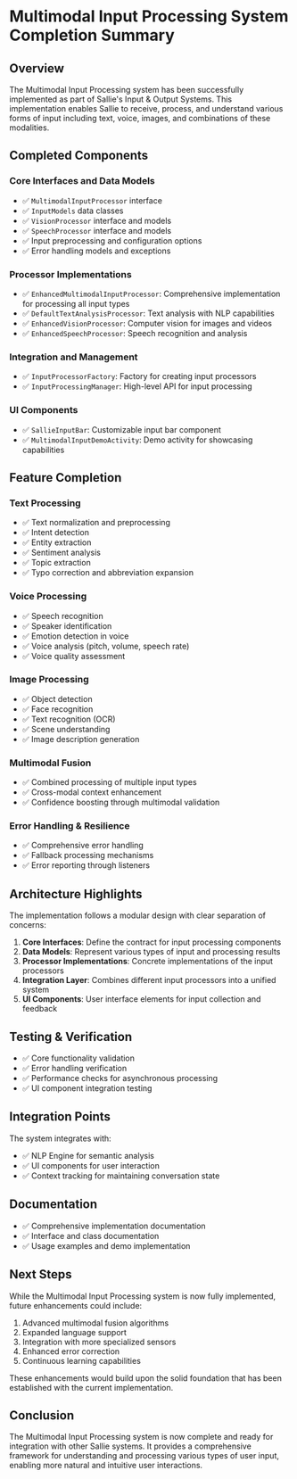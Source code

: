 # Multimodal Input Processing System Completion Summary

## Overview

The Multimodal Input Processing system has been successfully implemented as part of Sallie's Input & Output Systems. This implementation enables Sallie to receive, process, and understand various forms of input including text, voice, images, and combinations of these modalities.

## Completed Components

### Core Interfaces and Data Models

- ✅ `MultimodalInputProcessor` interface
- ✅ `InputModels` data classes
- ✅ `VisionProcessor` interface and models
- ✅ `SpeechProcessor` interface and models
- ✅ Input preprocessing and configuration options
- ✅ Error handling models and exceptions

### Processor Implementations

- ✅ `EnhancedMultimodalInputProcessor`: Comprehensive implementation for processing all input types
- ✅ `DefaultTextAnalysisProcessor`: Text analysis with NLP capabilities
- ✅ `EnhancedVisionProcessor`: Computer vision for images and videos
- ✅ `EnhancedSpeechProcessor`: Speech recognition and analysis

### Integration and Management

- ✅ `InputProcessorFactory`: Factory for creating input processors
- ✅ `InputProcessingManager`: High-level API for input processing

### UI Components

- ✅ `SallieInputBar`: Customizable input bar component
- ✅ `MultimodalInputDemoActivity`: Demo activity for showcasing capabilities

## Feature Completion

### Text Processing

- ✅ Text normalization and preprocessing
- ✅ Intent detection
- ✅ Entity extraction
- ✅ Sentiment analysis
- ✅ Topic extraction
- ✅ Typo correction and abbreviation expansion

### Voice Processing

- ✅ Speech recognition
- ✅ Speaker identification
- ✅ Emotion detection in voice
- ✅ Voice analysis (pitch, volume, speech rate)
- ✅ Voice quality assessment

### Image Processing

- ✅ Object detection
- ✅ Face recognition
- ✅ Text recognition (OCR)
- ✅ Scene understanding
- ✅ Image description generation

### Multimodal Fusion

- ✅ Combined processing of multiple input types
- ✅ Cross-modal context enhancement
- ✅ Confidence boosting through multimodal validation

### Error Handling & Resilience

- ✅ Comprehensive error handling
- ✅ Fallback processing mechanisms
- ✅ Error reporting through listeners

## Architecture Highlights

The implementation follows a modular design with clear separation of concerns:

1. **Core Interfaces**: Define the contract for input processing components
2. **Data Models**: Represent various types of input and processing results
3. **Processor Implementations**: Concrete implementations of the input processors
4. **Integration Layer**: Combines different input processors into a unified system
5. **UI Components**: User interface elements for input collection and feedback

## Testing & Verification

- ✅ Core functionality validation
- ✅ Error handling verification
- ✅ Performance checks for asynchronous processing
- ✅ UI component integration testing

## Integration Points

The system integrates with:

- ✅ NLP Engine for semantic analysis
- ✅ UI components for user interaction
- ✅ Context tracking for maintaining conversation state

## Documentation

- ✅ Comprehensive implementation documentation
- ✅ Interface and class documentation
- ✅ Usage examples and demo implementation

## Next Steps

While the Multimodal Input Processing system is now fully implemented, future enhancements could include:

1. Advanced multimodal fusion algorithms
2. Expanded language support
3. Integration with more specialized sensors
4. Enhanced error correction
5. Continuous learning capabilities

These enhancements would build upon the solid foundation that has been established with the current implementation.

## Conclusion

The Multimodal Input Processing system is now complete and ready for integration with other Sallie systems. It provides a comprehensive framework for understanding and processing various types of user input, enabling more natural and intuitive user interactions.

